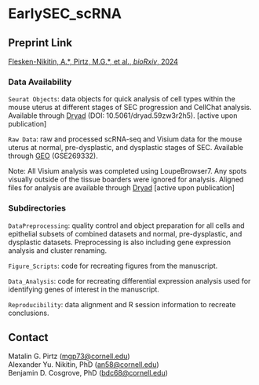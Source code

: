 # EarlySEC_scRNA


## Preprint Link
[Flesken-Nikitin, A.\*, Pirtz, M.G.\*, et al., *bioRxiv*, 2024](https://www.biorxiv.org/content/10.1101/2024.03.15.585274v1)


### Data Availability
`Seurat Objects`: data objects for quick analysis of cell types within the mouse uterus at different stages of SEC progression and CellChat analysis. Available through [Dryad](10.5061/dryad.59zw3r2h5) (DOI: 10.5061/dryad.59zw3r2h5). [active upon publication]  

`Raw Data`: raw and processed scRNA-seq and Visium data for the mouse uterus at normal, pre-dysplastic, and dysplastic stages of SEC. Available through [GEO](https://www.ncbi.nlm.nih.gov/geo/query/acc.cgi?acc=GSE269332) (GSE269332).

Note: All Visium analysis was completed using LoupeBrowser7. Any spots visually outside of the tissue boarders were ignored for analysis. Aligned files for analysis are available through [Dryad]() [active upon publication]

### Subdirectories
`DataPreprocessing`: quality control and object preparation for all cells and epithelial subsets of combined datasets and normal, pre-dysplastic, and dysplastic datasets. Preprocessing is also including gene expression analysis and cluster renaming.

`Figure_Scripts`: code for recreating figures from the manuscript. 

`Data_Analysis`: code for recreating differential expression analysis used for identifying genes of interest in the manuscript.

`Reproducibility`: data alignment and R session information to recreate conclusions.  


## Contact
Matalin G. Pirtz ([mgp73@cornell.edu](mgp73@cornell.edu))  
Alexander Yu. Nikitin, PhD ([an58@cornell.edu](an58@cornell.edu))  
Benjamin D. Cosgrove, PhD ([bdc68@cornell.edu](bdc68@cornell.edu))  

